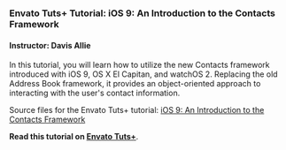 ### Envato Tuts+ Tutorial: iOS 9: An Introduction to the Contacts Framework

#### Instructor: Davis Allie

In this tutorial, you will learn how to utilize the new Contacts framework introduced with iOS 9, OS X El Capitan, and watchOS 2. Replacing the old Address Book framework, it provides an object-oriented approach to interacting with the user's contact information.

Source files for the Envato Tuts+ tutorial: [iOS 9: An Introduction to the Contacts Framework](http://code.tutsplus.com/tutorials/ios-9-an-introduction-to-the-contacts-framework--cms-25599)

**Read this tutorial on [Envato Tuts+](https://code.tutsplus.com)**.
